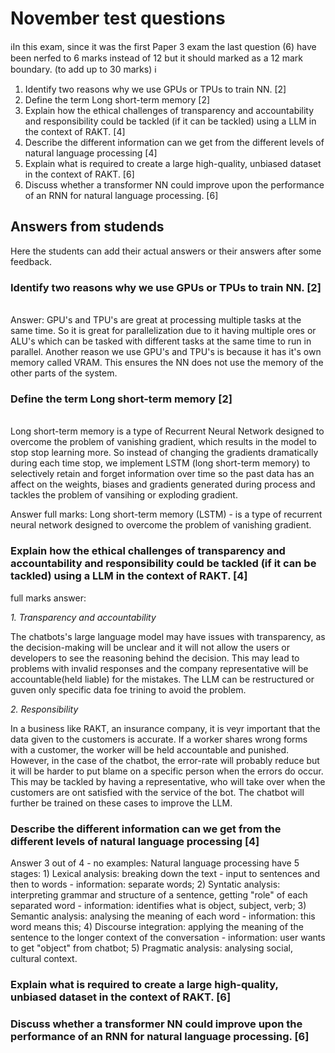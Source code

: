 # November test questions


ℹ️In this exam, since it was the first Paper 3 exam the last question (6) have been nerfed to 6 marks instead of 12 but it should marked as a 12 mark boundary. (to add up to 30 marks) ℹ️

1)	Identify two reasons why we use GPUs or TPUs to train NN. [2]
2)	Define the term Long short-term memory [2]
3)	Explain how the ethical challenges of transparency and accountability and responsibility could be tackled (if it can be tackled) using a LLM in the context of RAKT. [4]
4)	Describe the different information can we get from the different levels of natural language processing [4]
5)	Explain what is required to create a large high-quality, unbiased dataset in the context of RAKT. [6]
6)	Discuss whether a transformer NN could improve upon the performance of an RNN for natural language processing.  [6] 

## Answers from studends

Here the students can add their actual answers or their answers after some feedback. 

### Identify two reasons why we use GPUs or TPUs to train NN. [2]
<br> Answer: GPU's and TPU's are great at processing multiple tasks at the same time. So it is great for parallelization due to it having multiple ores or ALU's which can be tasked with different tasks at the same time to run in parallel. Another reason we use GPU's and TPU's is because it has it's own memory called VRAM. This ensures the NN does not use the memory of the other parts of the system.

### Define the term Long short-term memory [2]
<br> Long short-term memory is a type of Recurrent Neural Network designed to overcome the problem of vanishing gradient, which results in the model to stop stop learning more. So instead of changing the gradients dramatically during each time stop, we implement LSTM (long short-term memory) to selectively retain and forget information over time so the past data has an affect on the weights, biases and gradients generated during process and tackles the problem of vansihing or exploding gradient.

Answer full marks:
Long short-term memory (LSTM) - is a type of recurrent neural network designed to overcome the problem of vanishing gradient.

### Explain how the ethical challenges of transparency and accountability and responsibility could be tackled (if it can be tackled) using a LLM in the context of RAKT. [4]

full marks answer: 

_1. Transparency and accountability_

The chatbots's large language model may have issues with transparency, as the decision-making will be unclear and it will not allow the users or developers to see the reasoning behind the decision. This may lead to problems with invalid responses and the company representative will be accountable(held liable) for the mistakes. The LLM can be restructured or guven only specific data foe trining to avoid the problem.

_2. Responsibility_

In a business like RAKT, an insurance company, it is veyr important that the data given to the customers is accurate. If a worker shares wrong forms with a customer, the worker will be held accountable and punished. However, in the case of the chatbot, the error-rate will probably reduce but it will be harder to put blame on a specific person when the errors do occur. This may be tackled by having a representative, who will take over when the customers are ont satisfied with the service of the bot. The chatbot will further be trained on these cases to improve the LLM.


### Describe the different information can we get from the different levels of natural language processing [4]
Answer 3 out of 4 - no examples:
Natural language processing have 5 stages:
	1) Lexical analysis:  breaking down the text - input to sentences and then to words - information: separate words;
	2) Syntatic analysis: interpreting grammar and structure of a sentence, getting "role" of each separated word - information: identifies what is object, subject, verb;
	3) Semantic analysis: analysing the meaning of each word - information: this word means this;
	4) Discourse integration: applying the meaning of the sentence to the longer context of the conversation - information: user wants to get "object" from chatbot;
	5) Pragmatic analysis: analysing social, cultural context.


### Explain what is required to create a large high-quality, unbiased dataset in the context of RAKT. [6]

### Discuss whether a transformer NN could improve upon the performance of an RNN for natural language processing.  [6] 
